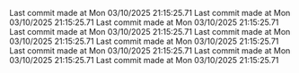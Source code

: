  
Last commit made at Mon 03/10/2025 21:15:25.71 
Last commit made at Mon 03/10/2025 21:15:25.71 
Last commit made at Mon 03/10/2025 21:15:25.71 
Last commit made at Mon 03/10/2025 21:15:25.71 
Last commit made at Mon 03/10/2025 21:15:25.71 
Last commit made at Mon 03/10/2025 21:15:25.71 
Last commit made at Mon 03/10/2025 21:15:25.71 
Last commit made at Mon 03/10/2025 21:15:25.71 
Last commit made at Mon 03/10/2025 21:15:25.71 
